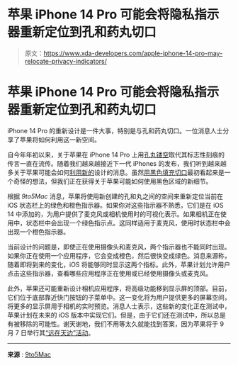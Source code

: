 # 苹果 iPhone 14 Pro 可能会将隐私指示器重新定位到孔和药丸切口

> 原文：<https://www.xda-developers.com/apple-iphone-14-pro-may-relocate-privacy-indicators/>

# 苹果 iPhone 14 Pro 可能会将隐私指示器重新定位到孔和药丸切口

iPhone 14 Pro 的重新设计是一件大事，特别是与孔和药丸切口。一位消息人士分享了苹果将如何利用这一新空间。

自今年年初以来，关于苹果在 iPhone 14 Pro 上用[孔丸镂空](https://www.xda-developers.com/iphone-14-pro-replace-notch-with-hole-and-pill/)取代其标志性刻痕的传言一直在流传。随着我们越来越接近下一代 iPhones 的发布，我们听到越来越多关于苹果可能会如何[利用新的](https://www.xda-developers.com/ios-make-hole-and-pill-uniform/)设计的消息。虽然[用黑色填充切口](https://www.xda-developers.com/ios-make-hole-and-pill-uniform/)最初看起来是一个奇怪的想法，但我们正在获得关于苹果可能如何使用黑色区域的新细节。

根据 *9to5Mac* 消息，苹果将使用新创建的孔和丸之间的空间来重新定位当前在 iOS 状态栏上的绿色和橙色指示器。如果你对这些指示器不熟悉，它们是在 iOS 14 中添加的，为用户提供了麦克风或相机使用时的可视化表示。如果相机正在使用中，状态栏中会出现一个绿色指示点。这同样适用于麦克风，使用时状态栏中会出现一个橙色指示器。

当前设计的问题是，即使正在使用摄像头和麦克风，两个指示器也不能同时出现。如果你正在使用一个应用程序，它会变成橙色，然后很快变成绿色。消息来源称，随着即将到来的变化，iOS 将能够同时显示这两个指标。此外，苹果计划允许用户点击这些指示器，查看哪些应用程序正在使用或已经使用摄像头或麦克风。

此外，苹果还可能重新设计相机应用程序，将高级功能移到显示屏的顶部。目前，它们位于底部靠近快门按钮的子菜单中。这一变化将为用户提供更多的屏幕空间，将更多的显示屏用于相机的实时预览。消息人士表示，这些新的变化正在测试中，苹果计划在未来的 iOS 版本中实现它们。但是，由于它们还在测试中，所以总是有被移除的可能性。谢天谢地，我们不用等太久就能找到答案，因为苹果将于 9 月 7 日举行其[“远在天边”活动](https://www.xda-developers.com/apple-2022-iphone-event/)。

* * *

**来源** : [9to5Mac](https://9to5mac.com/2022/08/31/iphone-14-display-cutout-features/)